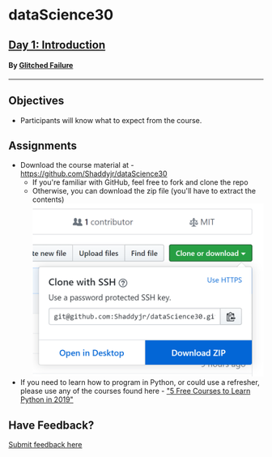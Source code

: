 # dataScience30
## [Day 1: Introduction](https://youtu.be/p5vm1ktJA3c)
#### By [Glitched Failure](https://www.youtube.com/channel/UCErSNiDZV4rJCNB8NrDGREA)
---
## Objectives
- Participants will know what to expect from the course.

## Assignments
- Download the course material at - https://github.com/Shaddyjr/dataScience30
    - If you're familiar with GitHub, feel free to fork and clone the repo
    - Otherwise, you can download the zip file (you'll have to extract the contents)
    ![download_button](./assets/download_img.PNG)
- If you need to learn how to program in Python, or could use a refresher, please use any of the courses found here - ["5 Free Courses to Learn Python in 2019"](https://medium.com/swlh/5-free-python-courses-for-beginners-to-learn-online-e1ca90687caf)

## Have Feedback?
[Submit feedback here](https://docs.google.com/forms/d/e/1FAIpQLScvsDT2Q2VH26FvvfQhjNmP4RwXqh9GWiKSIcTFAHdfCKZdlg/viewform?usp=sf_link)